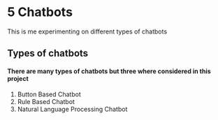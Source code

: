 # 5 Chatbots
This is me experimenting on different types of chatbots

## Types of chatbots
#### There are many types of chatbots but three where considered in this project
1. Button Based Chatbot
2. Rule Based Chatbot
3. Natural Language Processing Chatbot
